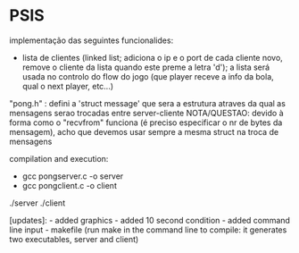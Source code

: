 # PSIS

implementação das seguintes funcionalides:
- lista de clientes (linked list; adiciona o ip e o port de cada cliente novo, remove o cliente da lista quando este preme a letra 'd'); a lista será usada no controlo do flow do jogo (que player receve a info da bola, qual o next player, etc...)

"pong.h" : defini a 'struct message' que sera a estrutura atraves da qual as mensagens serao trocadas entre server-cliente
NOTA/QUESTAO: devido à forma como o "recvfrom" funciona (é preciso especificar o nr de bytes da mensagem), acho que devemos usar sempre a mesma struct na troca de mensagens


compilation and execution: 
- gcc pongserver.c -o server
- gcc pongclient.c -o client
 
 ./server
 ./client

[updates]: 
    - added graphics
    - added 10 second condition
    - added command line input
    - makefile (run make in the command line to compile: it generates two executables, server and client)